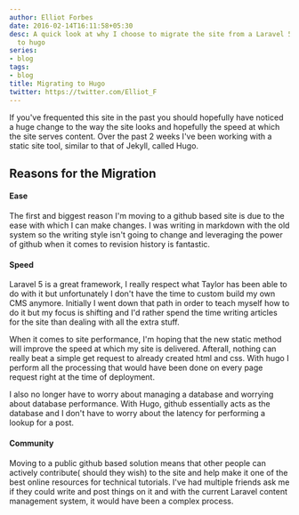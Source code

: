 ```yaml
---
author: Elliot Forbes
date: 2016-02-14T16:11:58+05:30
desc: A quick look at why I choose to migrate the site from a Laravel 5 based system
  to hugo
series:
- blog
tags:
- blog
title: Migrating to Hugo
twitter: https://twitter.com/Elliot_F
---
```


If you've frequented this site in the past you should hopefully have noticed a huge change to the way the site looks and hopefully the speed at which the site serves content. Over the past 2 weeks I've been working with a static site tool, similar to that of Jekyll, called Hugo.

## Reasons for the Migration

#### Ease

The first and biggest reason I'm moving to a github based site is due to the ease with which I can make changes. I was writing in markdown with the old system so the writing style isn't going to change and leveraging the power of github when it comes to revision history is fantastic.


#### Speed

Laravel 5 is a great framework, I really respect what Taylor has been able to do with it but unfortunately I don't have the time to custom build my own CMS anymore. Initially I went down that path in order to teach myself how to do it but my focus is shifting and I'd rather spend the time writing articles for the site than dealing with all the extra stuff.

When it comes to site performance, I'm hoping that the new static method will improve the speed at which my site is delivered. Afterall, nothing can really beat a simple get request to already created html and css. With hugo I perform all the processing that would have been done on every page request right at the time of deployment. 

I also no longer have to worry about managing a database and worrying about database performance. With Hugo, github essentially acts as the database and I don't have to worry about the latency for performing a lookup for a post.

#### Community

Moving to a public github based solution means that other people can actively contribute( should they wish) to the site and help make it one of the best online resources for technical tutorials. I've had multiple friends ask me if they could write and post things on it and with the current Laravel content management system, it would have been a complex process.




